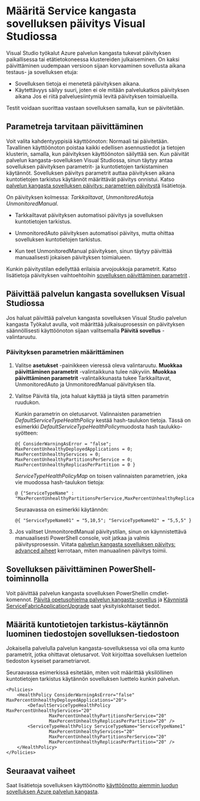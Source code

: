 <properties
   pageTitle="Määritä palvelun kangasta sovelluksen päivitys | Microsoft Azure"
   description="Opettele määrittämään asetuksia päivittämiseen palvelun kangasta-sovelluksen avulla Microsoft Visual Studio."
   services="service-fabric"
   documentationCenter="na"
   authors="cawaMS"
   manager="paulyuk"
   editor="tglee" />
<tags
   ms.service="service-fabric"
   ms.devlang="dotnet"
   ms.topic="article"
   ms.tgt_pltfrm="na"
   ms.workload="multiple"
   ms.date="07/29/2016"
   ms.author="cawa" />

# <a name="configure-the-upgrade-of-a-service-fabric-application-in-visual-studio"></a>Määritä Service kangasta sovelluksen päivitys Visual Studiossa

Visual Studio työkalut Azure palvelun kangasta tukevat päivityksen paikallisessa tai etätietokoneessa klustereiden julkaiseminen. On kaksi päivittäminen uudempaan versioon sijaan korvaaminen sovellusta aikana testaus- ja sovelluksen etuja:

- Sovelluksen tietoja ei menetetä päivityksen aikana.
- Käytettävyys säilyy suuri, joten ei ole mitään palvelukatkos päivityksen aikana Jos ei riitä palveluesiintymiä levitä päivityksen toimialueilla.

Testit voidaan suorittaa vastaan sovelluksen samalla, kun se päivitetään.

## <a name="parameters-needed-to-upgrade"></a>Parametreja tarvitaan päivittäminen

Voit valita kahdentyyppisiä käyttöönoton: Normaali tai päivitetään. Tavallinen käyttöönoton poistaa kaikki edellisen asennustiedot ja tietojen klusterin, samalla, kun päivityksen käyttöönoton säilyttää sen. Kun päivität palvelun kangasta-sovelluksen Visual Studiossa, sinun täytyy antaa sovelluksen päivityksen parametrit- ja kuntotietojen tarkistaminen käytännöt. Sovelluksen päivitys parametrit auttaa päivityksen aikana kuntotietojen tarkistus käytännöt määrittävät päivitys onnistui. Katso [palvelun kangasta sovelluksen päivitys: parametrien päivitystä](service-fabric-application-upgrade-parameters.md) lisätietoja.

On päivityksen kolmessa: *Tarkkailtavat*, *UnmonitoredAuto*ja *UnmonitoredManual*.

  - Tarkkailtavat päivityksen automatisoi päivitys ja sovelluksen kuntotietojen tarkistus.

  - UnmonitoredAuto päivityksen automatisoi päivitys, mutta ohittaa sovelluksen kuntotietojen tarkistus.

  - Kun teet UnmonitoredManual päivityksen, sinun täytyy päivittää manuaalisesti jokaisen päivityksen toimialueen.

Kunkin päivitystilan edellyttää erilaisia arvojoukkoja parametrit. Katso lisätietoja päivityksen vaihtoehtoihin [sovelluksen päivittäminen parametrit](service-fabric-application-upgrade-parameters.md) .

## <a name="upgrade-a-service-fabric-application-in-visual-studio"></a>Päivittää palvelun kangasta sovelluksen Visual Studiossa

Jos haluat päivittää palvelun kangasta sovelluksen Visual Studio palvelun kangasta Työkalut avulla, voit määrittää julkaisuprosessin on päivityksen säännöllisesti käyttöönoton sijaan valitsemalla **Päivitä sovellus** -valintaruutu.

### <a name="to-configure-the-upgrade-parameters"></a>Päivityksen parametrien määrittäminen

1. Valitse **asetukset** -painikkeen vieressä oleva valintaruutu. **Muokkaa päivittäminen parametrit** -valintaikkuna tulee näkyviin. **Muokkaa päivittäminen parametrit** -valintaikkunasta tukee Tarkkailtavat, UnmonitoredAuto ja UnmonitoredManual päivityksen tila.

2. Valitse Päivitä tila, jota haluat käyttää ja täytä sitten parametrin ruudukon.

    Kunkin parametrin on oletusarvot. Valinnaisten parametrien *DefaultServiceTypeHealthPolicy* kestää hash-taulukon tietoja. Tässä on esimerkki *DefaultServiceTypeHealthPolicy*muodosta hash taulukko-syötteen:

    ```
    @{ ConsiderWarningAsError = "false"; MaxPercentUnhealthyDeployedApplications = 0; MaxPercentUnhealthyServices = 0; MaxPercentUnhealthyPartitionsPerService = 0; MaxPercentUnhealthyReplicasPerPartition = 0 }
    ```

    *ServiceTypeHealthPolicyMap* on toisen valinnaisten parametrien, joka vie muodossa hash-taulukon tietoja:

    ```    
    @ {"ServiceTypeName" : "MaxPercentUnhealthyPartitionsPerService,MaxPercentUnhealthyReplicasPerPartition,MaxPercentUnhealthyServices"}
    ```

    Seuraavassa on esimerkki käytännön:

    ```
    @{ "ServiceTypeName01" = "5,10,5"; "ServiceTypeName02" = "5,5,5" }
    ```

3. Jos valitset UnmonitoredManual päivitystilan, sinun on käynnistettävä manuaalisesti PowerShell console, voit jatkaa ja valmis päivitysprosessin. Viitata [palvelun kangasta sovelluksen päivitys: advanced aiheet](service-fabric-application-upgrade-advanced.md) kerrotaan, miten manuaalinen päivitys toimii.

## <a name="upgrade-an-application-by-using-powershell"></a>Sovelluksen päivittäminen PowerShell-toiminnolla

Voit päivittää palvelun kangasta sovelluksen PowerShellin cmdlet-komennot. [Päivitä opetusohjelma palvelun kangasta-sovellus](service-fabric-application-upgrade-tutorial.md) ja [Käynnistä ServiceFabricApplicationUpgrade](https://msdn.microsoft.com/library/mt125975.aspx) saat yksityiskohtaiset tiedot.

## <a name="specify-a-health-check-policy-in-the-application-manifest-file"></a>Määritä kuntotietojen tarkistus-käytännön luominen tiedostojen sovelluksen-tiedostoon

Jokaisella palvelulla palvelun kangasta-sovelluksessa voi olla oma kunto parametrit, jotka ohittavat oletusarvot. Voit kirjoittaa sovelluksen luettelon tiedoston kyseiset parametriarvot.

Seuraavassa esimerkissä esitetään, miten voit määrittää yksilöllinen kuntotietojen tarkistus käytännön sovelluksen luettelo kunkin palvelun.

```
<Policies>
    <HealthPolicy ConsiderWarningAsError="false" MaxPercentUnhealthyDeployedApplications="20">
        <DefaultServiceTypeHealthPolicy MaxPercentUnhealthyServices="20"               
                MaxPercentUnhealthyPartitionsPerService="20"
                MaxPercentUnhealthyReplicasPerPartition="20" />
        <ServiceTypeHealthPolicy ServiceTypeName="ServiceTypeName1"
                MaxPercentUnhealthyServices="20"
                MaxPercentUnhealthyPartitionsPerService="20"
                MaxPercentUnhealthyReplicasPerPartition="20" />      
    </HealthPolicy>
</Policies>
```
## <a name="next-steps"></a>Seuraavat vaiheet
Saat lisätietoja sovelluksen käyttöönotto [käyttöönotto aiemmin luodun sovelluksen Azure palvelun kangasta](service-fabric-deploy-existing-app.md).
